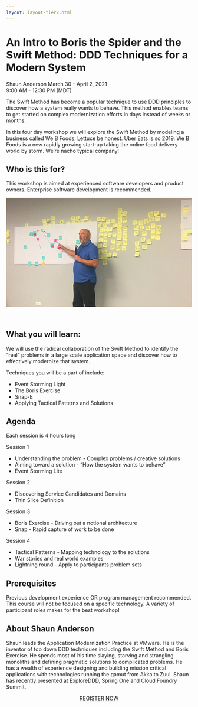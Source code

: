 ```yaml
---
layout: layout-tier2.html
---
```

<div class="container section workshop-single-page">
    <div class="row">
      <div class="col-xs-12 col-sm-2">
            <div class="speaker-container">
                <div class="speaker-img shaun-anderson keep-color"></div>
                </div>
            </div>
            <div class="col-xs-12 col-sm-8 content">
                <h1>An Intro to Boris the Spider and the Swift Method: DDD Techniques for a Modern System</h1>
                <p><span class="speaker-name">Shaun Anderson</span>
                <span class="duration">March 30 - April 2, 2021<br>9:00 AM - 12:30 PM (MDT)</span></p>
                <p>The Swift Method has become a popular technique to use DDD principles to discover how a system really wants to behave.  This method enables teams to get started on complex modernization efforts in days instead of weeks or months.</p>
                <p>In this four day workshop we will explore the Swift Method by modeling a business called We B Foods. Lettuce be honest. Uber Eats is so 2019. We B Foods is a new rapidly growing start-up taking the online food delivery world by storm. We’re nacho typical company!</p>
                <h2>Who is this for?</h2>
                <p>This workshop is aimed at experienced software developers and product owners. Enterprise software development is recommended.</p>
                <img src="../img/workshop/Workshop-Shaun-Anderson-1.jpg" class="speaker--workshop-content-img" alt="" style="margin-bottom: 30px;"/>
                <h2>What you will learn:</h2>
                <p>We will use the radical collaboration of the Swift Method to identify the “real” problems in a large scale application space and discover how to effectively modernize that system.</p>
                <p>Techniques you will be a part of include:</p>
                <ul>
                    <li>Event Storming Light</li>
                    <li>The Boris Exercise</li>
                    <li>Snap-E</li>
                    <li>Applying Tactical Patterns and Solutions</li>
                </ul>
                <h2>Agenda</h2>
                <p>Each session is 4 hours long</p>
                <p>Session 1</p>
                <ul>
                    <li>Understanding the problem - Complex problems / creative solutions</li>
                    <li>Aiming toward a solution - “How the system wants to behave”</li>
                    <li>Event Storming Lite</li>
                </ul>
                <p>Session 2</p>
                <ul>
                <li>Discovering Service Candidates and Domains</li>
                <li>Thin Slice Definition</li>
                </ul>
                <p>Session 3</p>
                <ul>
                    <li>Boris Exercise - Driving out a notional architecture</li>
                    <li>Snap - Rapid capture of work to be done</li>
                </ul>
                <p>Session 4</p>
                <ul>
                    <li>Tactical Patterns - Mapping technology to the solutions</li>
                    <li>War stories and real world examples</li>
                    <li>Lightning round - Apply to participants problem sets</li>
                </ul>
                <h2>Prerequisites</h2>
                <p>Previous development experience OR program management recommended. This course will not be focused on a specific technology.  A variety of participant roles makes for the best workshop!</p>
                <h2 class="text-center">About Shaun Anderson</h2>
                <div class="speaker-img-in-content shaun-anderson keep-color"></div>
                <p>Shaun leads the Application Modernization Practice at VMware. He is the inventor of top down DDD techniques including the Swift Method and Boris Exercise. He spends most of his time slaying, starving and strangling monoliths and defining pragmatic solutions to complicated problems. He has a wealth of experience designing and building mission critical applications with technologies running the gamut from Akka to Zuul. Shaun has recently presented at ExploreDDD, Spring One and Cloud Foundry Summit.</p>
                <div class="col-xs-12" align="center">
                    <a class="btn" href="https://ti.to/EDDD/explore-ddd-2021-spring-workshops">REGISTER NOW</a>
                </div>
            </div>
        </div>
    </div>
</div>